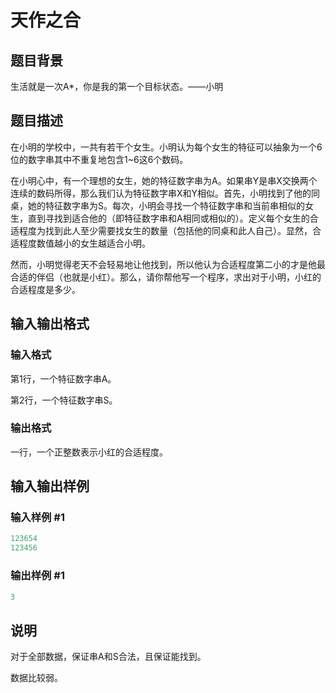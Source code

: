# 天作之合

## 题目背景

生活就是一次A\*，你是我的第一个目标状态。——小明

## 题目描述

在小明的学校中，一共有若干个女生。小明认为每个女生的特征可以抽象为一个6位的数字串其中不重复地包含1~6这6个数码。

在小明心中，有一个理想的女生，她的特征数字串为A。如果串Y是串X交换两个连续的数码所得，那么我们认为特征数字串X和Y相似。首先，小明找到了他的同桌，她的特征数字串为S。每次，小明会寻找一个特征数字串和当前串相似的女生，直到寻找到适合他的（即特征数字串和A相同或相似的）。定义每个女生的合适程度为找到此人至少需要找女生的数量（包括他的同桌和此人自己）。显然，合适程度数值越小的女生越适合小明。

然而，小明觉得老天不会轻易地让他找到，所以他认为合适程度第二小的才是他最合适的伴侣（也就是小红）。那么，请你帮他写一个程序，求出对于小明，小红的合适程度是多少。

## 输入输出格式

### 输入格式

第1行，一个特征数字串A。

第2行，一个特征数字串S。

### 输出格式

一行，一个正整数表示小红的合适程度。

## 输入输出样例

### 输入样例 #1

```cpp
123654
123456
```


### 输出样例 #1

```cpp
3
```


## 说明

对于全部数据，保证串A和S合法，且保证能找到。

数据比较弱。

